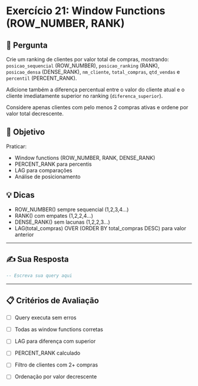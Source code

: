 # Exercício 21: Window Functions (ROW_NUMBER, RANK)

## 📝 Pergunta

Crie um ranking de clientes por valor total de compras, mostrando: `posicao_sequencial` (ROW_NUMBER), `posicao_ranking` (RANK), `posicao_densa` (DENSE_RANK), `nm_cliente`, `total_compras`, `qtd_vendas` e `percentil` (PERCENT_RANK).

Adicione também a diferença percentual entre o valor do cliente atual e o cliente imediatamente superior no ranking (`diferenca_superior`).

Considere apenas clientes com pelo menos 2 compras ativas e ordene por valor total decrescente.

## 🎯 Objetivo

Praticar:
- Window functions (ROW_NUMBER, RANK, DENSE_RANK)
- PERCENT_RANK para percentis
- LAG para comparações
- Análise de posicionamento

## 💡 Dicas

- ROW_NUMBER() sempre sequencial (1,2,3,4...)
- RANK() com empates (1,2,2,4...)
- DENSE_RANK() sem lacunas (1,2,2,3...)
- LAG(total_compras) OVER (ORDER BY total_compras DESC) para valor anterior

---

## ✍️ Sua Resposta

```sql
-- Escreva sua query aqui


```

---

## 📋 Critérios de Avaliação

- [ ] Query executa sem erros
- [ ] Todas as window functions corretas
- [ ] LAG para diferença com superior
- [ ] PERCENT_RANK calculado
- [ ] Filtro de clientes com 2+ compras
- [ ] Ordenação por valor decrescente

